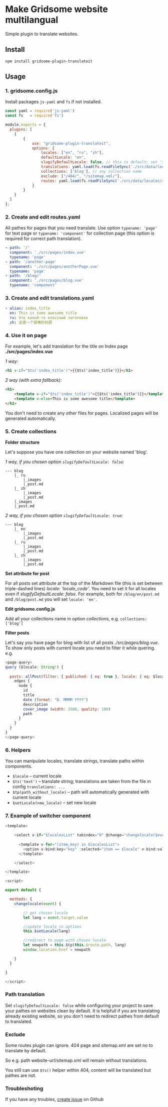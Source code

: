 # Make Gridsome website multilangual

Simple plugin to translate websites.

## Install

`npm install gridsome-plugin-translateit`

## Usage

### 1. gridsome.config.js

Install packages `js-yaml` and `fs` if not installed.

```js
const yaml = require('js-yaml')
const fs   = require('fs')

module.exports = {
  plugins: [
    {
        {
            use: "gridsome-plugin-translateit",
            options: {
                locales: ["en", "ru", "zh"],
                defaultLocale: "en",
                slugifyDefaultLocale: false, // this is default; set 'true' if you want to add locale to all pathes, including default
                translations: yaml.load(fs.readFileSync('./src/data/locales/translations.yaml', 'utf8')),
                collections: ['blog'], // any collection name
                exclude: ["/404/", "/sitemap.xml/"],
                routes: yaml.load(fs.readFileSync('./src/data/locales/routes.yaml', 'utf8')),
            }
        }
    }
  ]
};
```

### 2. Create and edit routes.yaml

All pathes for pages that you need translate. Use option `typename: 'page'` for text page or `typename: 'component'` for collection page (this option is required for correct path translation).

```yaml
- path: '/'
  component: './src/pages/index.vue'
  typename: 'page'
- path: '/another-page'
  component: './src/pages/anotherPage.vue'
  typename: 'page'
- path: '/blog/'
  component: './src/pages/blog.vue'
  typename: 'component'
```

### 3. Create and edit translations.yaml

```yaml
- alias: index_title
  en: This is some awesome title
  ru: Это какой-то классный заголовок
  zh: 这是一个很棒的标题
```

### 4. Use it on page

For example, let's add translation for the title on Index page **./src/pages/index.vue**

*1 way:*
```html
<h1 v-if="$ts('index_title')">{{$ts('index_title')}}</h1>
```

*2 way (with extra fallback):*
```html
<h1>
    <template v-if="$ts('index_title')">{{$ts('index_title')}}</template>
    <template v-else>This is some awesome title</template>
</h1>
```

You don't need to create any other files for pages. Localized pages will be generated automatically.

### 5. Create collections

**Folder structure**

Let's suppose you have one collection on your website named 'blog'.

*1 way, if you chosen option `slugifyDefaultLocale: false`:*

```
--- blog
    |_ ru
        |_images
        |_post.md
    |_ zh
        |_images
        |_post.md
    |_images
    |_post.md
```

*2 way, if you chosen option `slugifyDefaultLocale: true`:*

```
--- blog
    |_ en
        |_images
        |_post.md
    |_ ru
        |_images
        |_post.md
    |_ zh
        |_images
        |_post.md
```

**Set attribute for post**

For all posts set attribute at the top of the Markdown file (this is set between triple-dashed lines) *locale: 'locale_code'*. You need to set it for all locales even if *slugifyDefaultLocale: false*. For example, both for `/blog/en/post.md` and `/blog/post.md` you will set `locale: 'en'`.

**Edit gridsome.config.js**

Add all your collections name in option *collections*, e.g. `collections: ['blog']`

**Filter posts**

Let's say you have page for blog with list of all posts *./src/pages/blog.vue*. To show only posts with current locale you need to filter it while quering. e.g.

```js
<page-query>
query ($locale: String!) {
  
  posts: allPost(filter: { published: { eq: true }, locale: { eq: $locale } }) {
    edges {
      node {
        id
        title
        date (format: "D. MMMM YYYY")
        description
        cover_image (width: 1500, quality: 100)
        path
      }
    }
  }
}
</page-query>
```


### 6. Helpers

You can manipulate locales, translate strings, translate paths within components.

- `$locale` – current locale
- `$ts('text')` – translate string; translations are taken from the file in config `translations: ...`
- `$tp(path_without_locale)` – path will automatically generated with current locale
- `$setLocale(new_locale)` – set new locale

### 7. Example of switcher component

```js
<template>

    <select v-if="$localesList" tabindex="0" @change="changelocale($event)">
  
      <template v-for="(item,key) in $localesList">
        <option v-bind:key="key" :selected="item == $locale" v-bind:value="item">{{ item }}</option>
      </template>

    </select>

</template>

<script>

export default {

  methods: {
    changelocale(event) {

        // get chosen locale
        let lang = event.target.value

        //update locale in options
        this.$setLocale(lang)

        //redirect to page with chosen locale
        let newpath = this.$tp(this.$route.path, lang)
        window.location.href = newpath

    }
  }

}

</script>
```

### Path translation

Set `slugifyDefaultLocale: false` while configuring your project to save your pathes on websites clean by default. It is helpfull if you are translating already existing website, so you don't need to redirect pathes from default to translated.

### Exclude

Some routes plugin can ignore. 404 page and sitemap.xml are set no to translate by default.

So e.g. path website-url/sitemap.xml will remain without translations.

You still can use `$ts()` helper within 404, content will be translated but pathes are not.


### Troubleshoting

If you have any troubles, [create issue](https://github.com/positivecrash/gridsome-plugin-translateit/issues) on Github